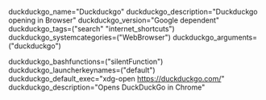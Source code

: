 duckduckgo_name="Duckduckgo"
duckduckgo_description="Duckduckgo opening in Browser"
duckduckgo_version="Google dependent"
duckduckgo_tags=("search" "internet_shortcuts")
duckduckgo_systemcategories=("WebBrowser")
duckduckgo_arguments=("duckduckgo")

duckduckgo_bashfunctions=("silentFunction")
duckduckgo_launcherkeynames=("default")
duckduckgo_default_exec="xdg-open https://duckduckgo.com/"
duckduckgo_description="Opens DuckDuckGo in Chrome"